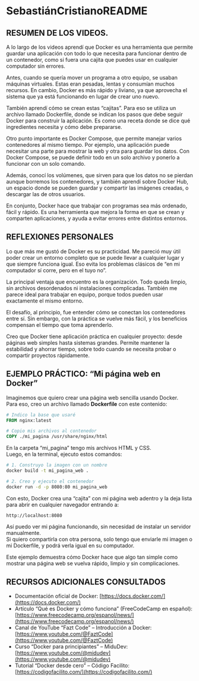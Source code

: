 # SebastiánCristianoREADME

## RESUMEN DE LOS VIDEOS.

A lo largo de los videos aprendí que Docker es una herramienta que permite guardar una aplicación con todo lo que necesita para funcionar dentro de un contenedor, como si fuera una cajita que puedes usar en cualquier computador sin errores.  

Antes, cuando se quería mover un programa a otro equipo, se usaban máquinas virtuales. Estas eran pesadas, lentas y consumían muchos recursos. En cambio, Docker es más rápido y liviano, ya que aprovecha el sistema que ya está funcionando en lugar de crear uno nuevo.  

También aprendí cómo se crean estas “cajitas”. Para eso se utiliza un archivo llamado Dockerfile, donde se indican los pasos que debe seguir Docker para construir la aplicación. Es como una receta donde se dice qué ingredientes necesita y cómo debe prepararse.  

Otro punto importante es Docker Compose, que permite manejar varios contenedores al mismo tiempo. Por ejemplo, una aplicación puede necesitar una parte para mostrar la web y otra para guardar los datos. Con Docker Compose, se puede definir todo en un solo archivo y ponerlo a funcionar con un solo comando.  

Además, conocí los volúmenes, que sirven para que los datos no se pierdan aunque borremos los contenedores, y también aprendí sobre Docker Hub, un espacio donde se pueden guardar y compartir las imágenes creadas, o descargar las de otros usuarios.  

En conjunto, Docker hace que trabajar con programas sea más ordenado, fácil y rápido. Es una herramienta que mejora la forma en que se crean y comparten aplicaciones, y ayuda a evitar errores entre distintos entornos.


## REFLEXIONES PERSONALES 

Lo que más me gustó de Docker es su practicidad. Me pareció muy útil poder crear un entorno completo que se puede llevar a cualquier lugar y que siempre funciona igual. Eso evita los problemas clásicos de “en mi computador sí corre, pero en el tuyo no”.  

La principal ventaja que encuentro es la organización. Todo queda limpio, sin archivos desordenados ni instalaciones complicadas. También me parece ideal para trabajar en equipo, porque todos pueden usar exactamente el mismo entorno.  

El desafío, al principio, fue entender cómo se conectan los contenedores entre sí. Sin embargo, con la práctica se vuelve más fácil, y los beneficios compensan el tiempo que toma aprenderlo.  

Creo que Docker tiene aplicación práctica en cualquier proyecto: desde páginas web simples hasta sistemas grandes. Permite mantener la estabilidad y ahorrar tiempo, sobre todo cuando se necesita probar o compartir proyectos rápidamente.


## EJEMPLO PRÁCTICO: “Mi página web en Docker”

Imaginemos que quiero crear una página web sencilla usando Docker.  
Para eso, creo un archivo llamado **Dockerfile** con este contenido:

```dockerfile
# Indico la base que usaré
FROM nginx:latest

# Copio mis archivos al contenedor
COPY ./mi_pagina /usr/share/nginx/html
```

En la carpeta “mi_pagina” tengo mis archivos HTML y CSS.  
Luego, en la terminal, ejecuto estos comandos:

```bash
# 1. Construyo la imagen con un nombre
docker build -t mi_pagina_web .

# 2. Creo y ejecuto el contenedor
docker run -d -p 8080:80 mi_pagina_web
```

Con esto, Docker crea una “cajita” con mi página web adentro y la deja lista para abrir en cualquier navegador entrando a:

```
http://localhost:8080
```

Así puedo ver mi página funcionando, sin necesidad de instalar un servidor manualmente.  
Si quiero compartirla con otra persona, solo tengo que enviarle mi imagen o mi Dockerfile, y podrá verla igual en su computador.  

Este ejemplo demuestra cómo Docker hace que algo tan simple como mostrar una página web se vuelva rápido, limpio y sin complicaciones.


## RECURSOS ADICIONALES CONSULTADOS 

- Documentación oficial de Docker: [https://docs.docker.com/](https://docs.docker.com/)
- Artículo “Qué es Docker y cómo funciona” (FreeCodeCamp en español): [https://www.freecodecamp.org/espanol/news/](https://www.freecodecamp.org/espanol/news/)
- Canal de YouTube “Fazt Code” – Introducción a Docker: [https://www.youtube.com/@FaztCode](https://www.youtube.com/@FaztCode)
- Curso “Docker para principiantes” – MiduDev: [https://www.youtube.com/@midudev](https://www.youtube.com/@midudev)
- Tutorial “Docker desde cero” – Código Facilito: [https://codigofacilito.com/](https://codigofacilito.com/)
